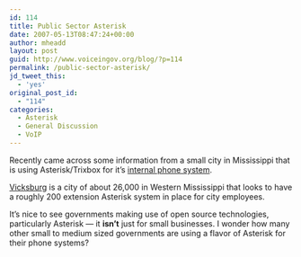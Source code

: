 ```yaml
---
id: 114
title: Public Sector Asterisk
date: 2007-05-13T08:47:24+00:00
author: mheadd
layout: post
guid: http://www.voiceingov.org/blog/?p=114
permalink: /public-sector-asterisk/
jd_tweet_this:
  - 'yes'
original_post_id:
  - "114"
categories:
  - Asterisk
  - General Discussion
  - VoIP
---
```

Recently came across some information from a small city in Mississippi that is using Asterisk/Trixbox for it&#8217;s <a href="http://web.vicksburg.org/vicksburg/Departments/IT/PhoneSystem/tabid/260/Default.aspx" target="_blank">internal phone system</a>.

<a href="http://www.vicksburg.org/" target="_blank">Vicksburg</a> is a city of about 26,000 in Western Mississippi that looks to have a roughly 200 extension Asterisk system in place for city employees.

It&#8217;s nice to see governments making use of open source technologies, particularly Asterisk &#8212; it **isn&#8217;t** just for small businesses. I wonder how many other small to medium sized governments are using a flavor of Asterisk for their phone systems?